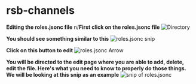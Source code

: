 # rsb-channels
**Editing the roles.jsonc file**
n/**First click on the roles.jsonc file**
![Directory](https://cdn.discordapp.com/attachments/465059517550428173/548995813188173869/unknown.png)

**You should see something similar to this**
![roles.jsonc snip](https://cdn.discordapp.com/attachments/465059517550428173/548996188494364693/unknown.png)

**Click on this button to edit**
![roles.jsonc Arrow](https://cdn.discordapp.com/attachments/465059517550428173/548996525037191180/unknown.png)

**You will be directed to the edit page where you are able to add, delete, edit the file. Here's what you need to know to properly do those things.**
**We will be looking at this snip as an example**
![snip of roles.jsonc](https://cdn.discordapp.com/attachments/465059517550428173/548997454033321986/unknown.png)
